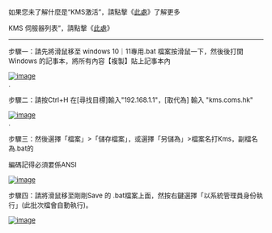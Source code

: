 <span style="font-size: small">
<p>如果您未了解什麼是“KMS激活”，請點擊《<a href="https://learn.microsoft.com/zh-tw/windows-server/get-started/kms-client-activation-keys?tabs=server2025%2Cwindows1110ltsc%2Cversion1803%2Cwindows81" target="_blank">此處</a>》了解更多</p>

<span style="font-size: small">
<p> KMS 伺服器列表”，請點擊《<a href="https://www.coolhub.top/tech-articles/kms_list.html" target="_blank">此處</a>》</p>





---------------------------------------------------------------------------------------------------------


步驟一：請先將滑鼠移至 windows 10｜11專用.bat 檔案按滑鼠一下，然後後打開Windows 的記事本，將所有內容【複製】貼上記事本內

<a href="https://ibb.co/dm0Lx3j"><img src="https://i.ibb.co/JkNrNt4/image.png  " alt="image" border="0"></a><br />.




步驟二：請按Ctrl+H 在[尋找目標]輸入"192.168.1.1"，[取代為] 輸入 "kms.coms.hk"

<a href="https://ibb.co/dm0Lx3j"><img src="https://i.ibb.co/Wg9b2nc/image.png" alt="image" border="0"></a><br />.




步驟三：然後選擇「檔案」>「儲存檔案」，或選擇「另儲為」>檔案名打Kms，副檔名為.bat的

編碼記得必須要係ANSI

<a href="https://ibb.co/dm0Lx3j"><img src="https://i.ibb.co/hYRZwnL/image.jpg" alt="image" border="0"></a><br />

步驟四：請將滑鼠移至剛剛Save 的 .bat檔案上面，然按右鍵選擇「以系統管理員身份執行」(此批次檔會自動執行)。

<a href="https://ibb.co/dm0Lx3j"><img src="https://i.ibb.co/dPNgFH9/image.png" alt="image" border="0"></a><br />




